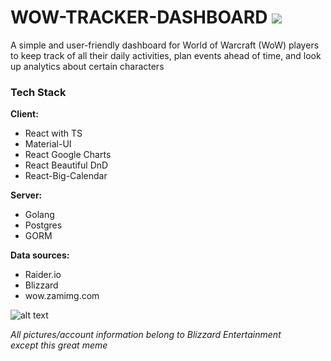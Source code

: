 # WOW-TRACKER-DASHBOARD <a href="https://www.linkedin.com/in/kattschmidt/"><img src="https://img.shields.io/badge/LinkedIn-0077B5?style=for-the-badge&logo=linkedin&logoColor=white"/> </a>

A simple and user-friendly dashboard for World of Warcraft (WoW) players to keep track of all their daily activities, plan events ahead of time, and look up analytics about certain characters

### Tech Stack

**Client:** 
- React with TS
- Material-UI
- React Google Charts
- React Beautiful DnD
- React-Big-Calendar


**Server:** 
- Golang
- Postgres 
- GORM

**Data sources:**
- Raider.io
- Blizzard
- wow.zamimg.com

![alt text](https://i.redd.it/al5f1rbrrm341.jpg)  

*All pictures/account information belong to Blizzard Entertainment*  
*except this great meme*
